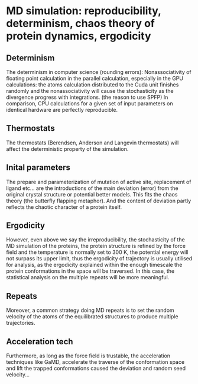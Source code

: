  # MD simulation: reproducibility, determinism, chaos theory of protein dynamics, ergodicity
 ## Determinism
 The determinism in computer science (rounding errors): Nonassociativity of floating point calculation in the parallel calculation, especially in the GPU calculations: the atoms calculation distributed to the Cuda unit finishes randomly and the nonassociativity will cause the stochasticity as the divergence progress with integrations. (the reason to use SPFP) In comparison, CPU calculations for a given set of input parameters on identical hardware are perfectly reproducible. 
 ## Thermostats
 The thermostats (Berendsen, Anderson and Langevin thermostats) will affect the deterministic property of the simulation. 
 ## Inital parameters
 The prepare and parameterization of mutation of active site, replacement of ligand etc... are the introductions of the main deviation (error) from the original crystal structure or potential better models. This fits the chaos theory (the butterfly flapping metaphor). And the content of deviation partly reflects the chaotic character of a protein itself. 
 ## Ergodicity
However, even above we say the irreproducibility, the stochasticity of the MD simulation of the proteins, the protein structure is refined by the force field and the temperature is normally set to 300 K, the potential energy will not surpass its upper limit, thus the ergodicity of trajectory is usually utilised for analysis, as the ergodicity explained within the enough timescale the protein conformations in the space will be traversed. In this case, the statistical analysis on the multiple repeats will be more meaningful. 
 ## Repeats
Moreover, a common strategy doing MD repeats is to set the random velocity of the atoms of the equilibrated structures to produce multiple trajectories. 
 ## Acceleration tech
Furthermore, as long as the force field is trustable, the acceleration techniques like GaMD, accelerate the traverse of the conformation space and lift the trapped conformations caused the deviation and random seed velocity... 

